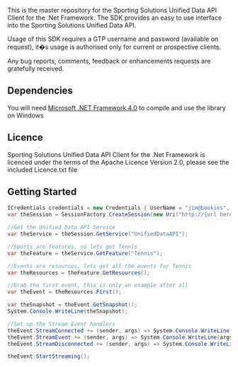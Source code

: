 This is the master repository for the Sporting Solutions Unified Data API Client for the .Net Framework.
The SDK provides an easy to use interface into the Sporting Solutions Unified Data API.  

Usage of this SDK requires a GTP username and password (available on request), it�s usage is authorised only for current or prospective clients.

Any bug reports, comments, feedback or enhancements requests are gratefully received.

Dependencies
----------------------
You will need [Microsoft .NET Framework 4.0](http://www.microsoft.com/download/en/details.aspx?id=17718) to compile and use the library on Windows

Licence
----------------------
Sporting Solutions Unified Data API Client for the .Net Framework is licenced under the terms of the Apache Licence Version 2.0, please see the included Licence.txt file

Getting Started
----------------------
```c#	
ICredentials credentials = new Credentials { UserName = "jim@bookies", Password = "password" };
var theSession = SessionFactory.CreateSession(new Uri("http://{url here}"), credentials);

//Get the Unified Data API Service
var theService = theSession.GetService("UnifiedDataAPI");

//Sports are features, so lets get Tennis
var theFeature = theService.GetFeature("Tennis");

//Events are resources, lets get all the events for Tennis
var theResources = theFeature.GetResources();

//Grab the first event, this is only an example after all
var theEvent = theResources.First();

var theSnapshot = theEvent.GetSnapshot();
System.Console.WriteLine(theSnapshot);

//Set up the Stream Event handlers
theEvent.StreamConnected += (sender, args) => System.Console.WriteLine("Stream Connected");
theEvent.StreamEvent += (sender, args) => System.Console.WriteLine(args.Update);
theEvent.StreamDisconnected += (sender, args) => System.Console.WriteLine("Stream Disconnected");

theEvent.StartStreaming();
```